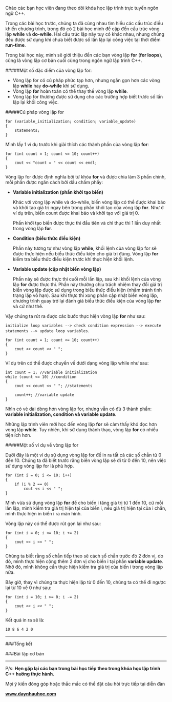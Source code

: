 Chào các bạn học viên đang theo dõi khóa học lập trình trực tuyến ngôn ngữ C++.

Trong các bài học trước, chúng ta đã cùng nhau tìm hiểu các cấu trúc điều khiển chương trình, trong đó có 2 bài học mình đề cập đến cấu trúc vòng lặp **while** và **do-while**. Hai cấu trúc lặp này tuy có khác nhau, nhưng chúng đều được sử dụng khi chưa biết được số lần lặp lại công việc tại thời điểm **run-time**.

Trong bài học này, mình sẽ giới thiệu đến các bạn vòng lặp **for** (**for loops**), cũng là vòng lặp cơ bản cuối cùng trong ngôn ngữ lập trình C++.

#####Một số đặc điểm của vòng lặp for: 

- Vòng lặp for có cú pháp phức tạp hơn, nhưng ngắn gọn hơn các vòng lặp **while** hay **do-while** khi sử dụng.
- Vòng lặp **for** hoàn toàn có thể thay thế vòng lặp **while**.
- Vòng lặp for thường được sử dụng cho các trường hợp biết trước số lần lặp lại khối công việc.

#####Cú pháp vòng lặp for

	for (variable_initialization; condition; variable_update)
	{
		statements;
	}

Mình lấy 1 ví dụ trước khi giải thích các thành phần của vòng lặp **for**:

	for (int count = 1; count <= 10; count++)
	{
		cout << "count = " << count << endl;
	}

Vòng lặp for được định nghĩa bởi từ khóa **for** và được chia làm 3 phần chính, mỗi phần được ngăn cách bởi dấu chấm phẩy:

- **Variable initialization (phần khởi tạo biến)**

	Khác với vòng lặp while và do-while, biến vòng lặp có thể được khai báo và khởi tạo giá trị ngay bên trong phần khởi tạo của vòng lặp **for**. Như ở ví dụ trên, biến count được khai báo và khởi tạo với giá trị 0.

	Phần khởi tạo biến được thực thi đầu tiên và chỉ thực thi 1 lần duy nhất trong vòng lặp **for**.

- **Condition (biểu thức điều kiện)**

	Phần này tương tự như vòng lặp **while**, khối lệnh của vòng lặp for sẽ được thực hiện nếu biểu thức điều kiện cho giá trị đúng. Vòng lặp **for** kiểm tra biểu thức điều kiện trước khi thực hiện khối lệnh.

- **Variable update (cập nhật biến vòng lặp)**

	Phần này sẽ được thực thi cuối mỗi lần lặp, sau khi khối lệnh của vòng lặp **for** được thực thi. Phần này thường chịu trách nhiệm thay đổi giá trị biến vòng lặp được sử dụng trong biểu thức điều kiện (nhằm tránh tình trạng lặp vô hạn). Sau khi thực thi xong phần cập nhật biến vòng lặp, chương trình quay trở lại đánh giá biểu thức điều kiện của vòng lặp **for** và cứ như thế.

Vậy chúng ta rút ra được các bước thực hiện vòng lặp **for** như sau:

```initialize loop variables --> check condition expression --> execute statements --> update loop variables```.

	for (int count = 1; count <= 10; count++)
	{
		cout << count << " ";
	}

Ví dụ trên có thể được chuyển về dưới dạng vòng lặp while như sau:

	int count = 1; //variable initialization
	while (count <= 10) //condition
	{
		cout << count << " "; //statements
		
		count++; //variable update
	}

Nhìn có vẻ dài dòng hơn vòng lặp for, nhưng vẫn có đủ 3 thành phần: **variable initialization, condition và variable update.**

Những lập trình viên mới học đến vòng lặp **for** sẽ cảm thấy khó đọc hơn vòng lặp **while**. Tuy nhiên, khi sử dụng thành thạo, vòng lặp **for** có nhiều tiện ích hơn.

#####Một số ví dụ về vòng lặp for

Dưới đây là một ví dụ sử dụng vòng lặp for để in ra tất cả các số chẵn từ 0 đến 10. Chúng ta đã biết trước rằng biến vòng lặp sẽ đi từ 0 đến 10, nên việc sử dụng vòng lặp for là phù hợp.

	for (int i = 0; i <= 10; i++)
	{
		if (i % 2 == 0)
			cout << i << " ";
	}

Mình vừa sử dụng vòng lặp **for** để cho biến i tăng giá trị từ 1 đến 10, cứ mỗi lần lặp, mình kiểm tra giá trị hiện tại của biến i, nếu giá trị hiện tại của i chẵn, mình thực hiện in biến i ra màn hình.

Vòng lặp này có thể được rút gọn lại như sau:

	for (int i = 0; i <= 10; i += 2)
	{
		cout << i << " ";
	}

Chúng ta biết rằng số chẵn tiếp theo sẽ cách số chẵn trước đó 2 đơn vị, do đó, mình thực hiện cộng thêm 2 đơn vị cho biến i tại phần **variable update**. Nhờ đó, mình không cần thực hiện kiểm tra giá trị của biến i trong vòng lặp nữa.

Bây giờ, thay vì chúng ta thực hiện lặp từ 0 đến 10, chúng ta có thể đi ngược lại từ 10 về 0 như sau:

	for (int i = 10; i >= 0; i -= 2)
	{
		cout << i << " ";
	}

Kết quả in ra sẽ là:

	10 8 6 4 2 0

---------------------

###Tổng kết

###Bài tập cơ bản

--------------------------------------

P/s: **Hẹn gặp lại các bạn trong bài học tiếp theo trong khóa học lập trình C++ hướng thực hành.**


Mọi ý kiến đóng góp hoặc thắc mắc có thể đặt câu hỏi trực tiếp tại diễn đàn 

**www.daynhauhoc.com**